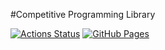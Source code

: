 #Competitive Programming Library

[![Actions Status](https://github.com/Fu-L/cp-library/workflows/verify/badge.svg)](https://github.com/Fu-L/cp-library/actions)
[![GitHub Pages](https://img.shields.io/static/v1?label=GitHub+Pages&message=Fu_L's+Library+&color=brightgreen&logo=github)](https://Fu-L.github.io/cp-library/)
